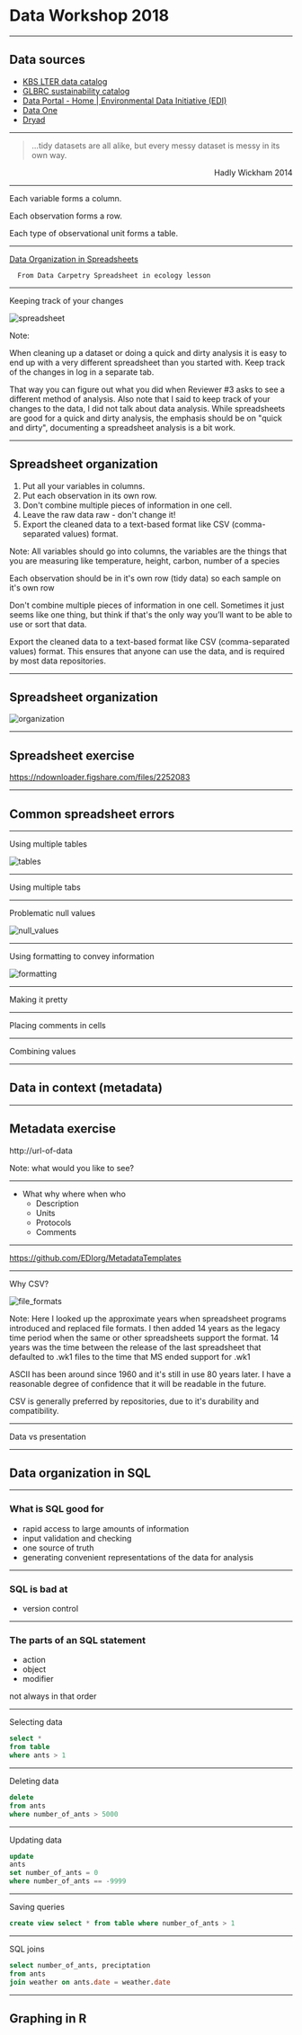 # Data Workshop 2018

---

## Data sources

- [KBS LTER data catalog](https://lter.kbs.msu.edu/datatables)
- [GLBRC sustainability catalog](https://data.sustainability.glbrc.org)
- [Data Portal - Home | Environmental Data Initiative (EDI)](https://portal.edirepository.org/nis/home.jsp)
- [Data One](https://www.dataone.org)
- [Dryad](https://datadryad.org)

---

> ...tidy datasets are all alike, but every messy dataset is messy in its own way.

<div style="text-align: right"> Hadly Wickham 2014 </div>

---

Each variable forms a column.

Each observation forms a row.

Each type of observational unit forms a table.

---

[Data Organization in Spreadsheets](http://www.datacarpentry.org/spreadsheet-ecology-lesson/)



      From Data Carpetry Spreadsheet in ecology lesson
---

Keeping track of your changes

![spreadsheet](https://raw.githubusercontent.com/datacarpentry/spreadsheet-ecology-lesson/gh-pages/fig/spreadsheet-setup.png
"spreadsheet notes")

Note:

When cleaning up a dataset or doing a quick and dirty analysis it is easy
to end up with a very different spreadsheet than you started with. Keep track of
the changes in log in a separate tab.

That way you can figure out what you did when Reviewer #3 asks to see a
different method of analysis. Also note that I said to keep track of your
changes to the data, I did not talk about data analysis. While spreadsheets are
good for a quick and dirty analysis, the emphasis should be on "quick and
dirty", documenting a spreadsheet analysis is a bit work.

----

## Spreadsheet organization

1. Put all your variables in columns.
2. Put each observation in its own row.
3. Don't combine multiple pieces of information in one cell.
4. Leave the raw data raw - don't change it!
5. Export the cleaned data to a text-based format like CSV (comma-separated values) format.


Note:
All variables should go into columns, the variables are the things that
you are measuring like temperature, height, carbon, number of a species

Each observation should be in it's own row (tidy data) so each sample on it's
own row

Don't combine multiple pieces of information in one cell. Sometimes it just seems like one thing, but think if that's the only way you’ll want to be able to use or sort that data.

Export the cleaned data to a text-based format like CSV (comma-separated values) format. This ensures that anyone can use the data, and is required by most data repositories.

---

## Spreadsheet organization

![organization](http://www.datacarpentry.org/spreadsheet-ecology-lesson/fig/multiple-info.png
"Spreadsheet Organization")

---

## Spreadsheet exercise

https://ndownloader.figshare.com/files/2252083

---

## Common spreadsheet errors

---

Using multiple tables

![tables](http://www.datacarpentry.org/spreadsheet-ecology-lesson/fig/2_datasheet_example.jpg "multiple tables")

---

Using multiple tabs

---

Problematic null values

![null_values](http://www.datacarpentry.org/spreadsheet-ecology-lesson/fig/3_white_table_1.jpg "problematic null values")

---

Using formatting to convey information

![formatting](http://www.datacarpentry.org/spreadsheet-ecology-lesson/fig/formatting.png "don't use formatting for information")

---

Making it pretty

---

Placing comments in cells


---

Combining values

---

## Data in context (metadata)

---

## Metadata exercise

http://url-of-data


Note:
what would you like to see?

---

- What why where when who
  - Description
  - Units
  - Protocols
  - Comments


---

  https://github.com/EDIorg/MetadataTemplates

---

Why CSV?

![file_formats](http://oshtemo.kbs.msu.edu/bohms/file-extension.png "file formats")

Note:
Here I looked up the approximate years when spreadsheet programs introduced and
replaced file formats. I then added 14 years as the legacy time period when the
same or other spreadsheets support the format. 14 years was the time between the
release of the last spreadsheet that defaulted to .wk1 files to the time that MS
ended support for .wk1

ASCII has been around since 1960 and it's still in use 80 years later. I have a
reasonable degree of confidence that it will be readable in the future.

CSV is generally preferred by repositories, due to it's durability and
compatibility.

---

Data vs presentation

---

## Data  organization in SQL

---

### What is SQL good for

- rapid access to large amounts of information
- input validation and checking
- one source of truth
- generating convenient representations of the data for analysis

---

### SQL is bad at

- version control

---

### The parts of an SQL statement

- action
- object
- modifier


not always in that order

---

Selecting data

```SQL
select *
from table
where ants > 1
```
---

Deleting data

```SQL
delete
from ants
where number_of_ants > 5000
```
---

Updating data

```SQL
update
ants
set number_of_ants = 0
where number_of_ants == -9999
```

---

Saving queries

```SQL
create view select * from table where number_of_ants > 1
```

---

SQL joins

```SQL
select number_of_ants, preciptation
from ants
join weather on ants.date = weather.date
```

---

## Graphing in R
